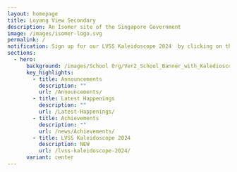 ```yaml
---
layout: homepage
title: Loyang View Secondary
description: An Isomer site of the Singapore Government
image: /images/isomer-logo.svg
permalink: /
notification: Sign up for our LVSS Kaleidoscope 2024  by clicking on the button below!
sections:
  - hero:
      background: /images/School Org/Ver2_School_Banner_with_Kaledioscope_2024.gif
      key_highlights:
        - title: Announcements
          description: ""
          url: /Announcements/
        - title: Latest Happenings
          description: ""
          url: /Latest-Happenings/
        - title: Achievements
          description: ""
          url: /news/Achievements/
        - title: LVSS Kaleidoscope 2024
          description: NEW
          url: /lvss-kaleidoscope-2024/
      variant: center
---
```

